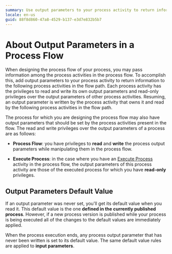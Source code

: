 ```yaml
---
summary: Use output parameters to your process activity to return information to the following process activities in the flow path.
locale: en-us
guid: 88f8d860-47a8-4529-b137-e3d7e832b5b7
---
```


# About Output Parameters in a Process Flow

When designing the process flow of your process, you may pass information among the process activities in the process flow. To accomplish this, add output parameters to your process activity to return information to the following process activities in the flow path. Each process activity has the privileges to read and write its own output parameters and read-only privileges over the output parameters of other process activities. Resuming, an output parameter is written by the process activity that owns it and read by the following process activities in the flow path.

The process for which you are designing the process flow may also have output parameters that should be set by the process activities present in the flow. The read and write privileges over the output parameters of a process are as follows:

* **Process Flow**: you have privileges to **read** and **write** the process output parameters while manipulating them in the process flow.

* **Execute Process**: in the case where you have an [Execute Process](<../../../ref/lang/auto/Class.Execute Process.final.md>) activity in the process flow, the output parameters of this process activity are those of the executed process for which you have **read-only** privileges.

## Output Parameters Default Value

If an output parameter was never set, you'll get its default value when you read it. This default value is the one **defined in the currently published process**. However, if a new process version is published while your process is being executed all of the changes to the default values are immediately applied.

When the process execution ends, any process output parameter that has never been written is set to its default value. The same default value rules are applied to **input parameters**.
